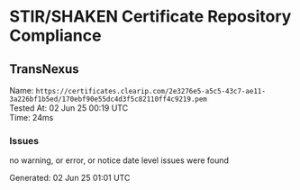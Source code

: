 # STIR/SHAKEN Certificate Repository Compliance

## TransNexus

Name: `https://certificates.clearip.com/2e3276e5-a5c5-43c7-ae11-3a226bf1b5ed/170ebf90e55dc4d3f5c82110ff4c9219.pem`\
Tested At: 02 Jun 25 00:19 UTC\
Time: 24ms

### Issues

no warning, or error, or notice date level issues were found

Generated: 02 Jun 25 01:01 UTC